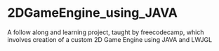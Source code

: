 # 2DGameEngine_using_JAVA
A follow along and learning project, taught by freecodecamp, which involves creation of a custom 2D Game Engine using JAVA and LWJGL
